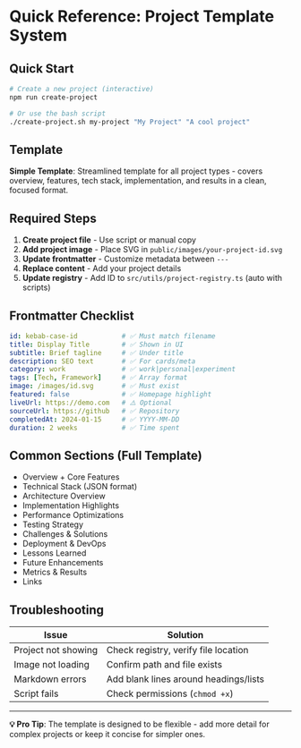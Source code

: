 # Quick Reference: Project Template System

## Quick Start

```bash
# Create a new project (interactive)
npm run create-project

# Or use the bash script
./create-project.sh my-project "My Project" "A cool project"
```

## Template

**Simple Template**: Streamlined template for all project types - covers overview, features, tech stack, implementation, and results in a clean, focused format.

## Required Steps

1. **Create project file** - Use script or manual copy
2. **Add project image** - Place SVG in `public/images/your-project-id.svg`
3. **Update frontmatter** - Customize metadata between `---`
4. **Replace content** - Add your project details
5. **Update registry** - Add ID to `src/utils/project-registry.ts` (auto with scripts)

## Frontmatter Checklist

```yaml
id: kebab-case-id           # ✅ Must match filename
title: Display Title        # ✅ Shown in UI
subtitle: Brief tagline     # ✅ Under title
description: SEO text       # ✅ For cards/meta
category: work              # ✅ work|personal|experiment
tags: [Tech, Framework]     # ✅ Array format
image: /images/id.svg       # ✅ Must exist
featured: false             # ✅ Homepage highlight
liveUrl: https://demo.com   # ⚠️ Optional
sourceUrl: https://github   # ✅ Repository
completedAt: 2024-01-15     # ✅ YYYY-MM-DD
duration: 2 weeks           # ✅ Time spent
```

## Common Sections (Full Template)

- Overview + Core Features
- Technical Stack (JSON format)
- Architecture Overview
- Implementation Highlights
- Performance Optimizations
- Testing Strategy
- Challenges & Solutions
- Deployment & DevOps
- Lessons Learned
- Future Enhancements
- Metrics & Results
- Links

## Troubleshooting

| Issue | Solution |
|-------|----------|
| Project not showing | Check registry, verify file location |
| Image not loading | Confirm path and file exists |
| Markdown errors | Add blank lines around headings/lists |
| Script fails | Check permissions (`chmod +x`) |

---

**💡 Pro Tip**: The template is designed to be flexible - add more detail for complex projects or keep it concise for simpler ones.